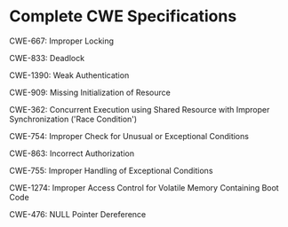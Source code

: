 

# Complete CWE Specifications

CWE-667: Improper Locking

CWE-833: Deadlock

CWE-1390: Weak Authentication

CWE-909: Missing Initialization of Resource

CWE-362: Concurrent Execution using Shared Resource with Improper Synchronization ('Race Condition')

CWE-754: Improper Check for Unusual or Exceptional Conditions

CWE-863: Incorrect Authorization

CWE-755: Improper Handling of Exceptional Conditions

CWE-1274: Improper Access Control for Volatile Memory Containing Boot Code

CWE-476: NULL Pointer Dereference